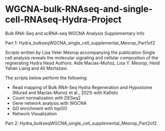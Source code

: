 # WGCNA-bulk-RNAseq-and-single-cell-RNAseq-Hydra-Project


Bulk RNA-Seq and scRNA-seq WGCNA Analysis Supplementary Info 

Part 1: Hydra_bulkseqWGCNA_single_cell_supplemental_Mesrop_Part1of2

Scripts written by Lisa Yeter Mesrop accompanying the publication Single cell analysis reveals the molecular signaling and cellular composition of the regnerating Hydra Head Authors: Aide Macias-Muñoz, Lisa Y. Mesrop, Heidi Yahan Liang and Ali Mortazavi.

The scripts below perform the following:
- Read mapping of Bulk RNA-Seq Hydra Regeneration and Hypostome (Murad and Macias-Munoz et al., 2021) with Kallisto 
- Count normalization with DESeq2 
- Gene network analysis with WGCNA 
- GO enrichment with topGO
- Network Visualization


Part 2: Hydra_bulkseqWGCNA_single_cell_supplemental_Mesrop_Part2of2

